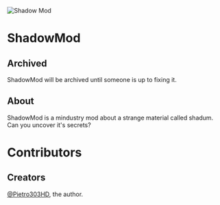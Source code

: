 ![Shadow Mod](https://repository-images.githubusercontent.com/256022137/e4257500-d253-11ea-8c57-48cb4c3654b5)
# ShadowMod
## Archived
ShadowMod will be archived until someone is up to fixing it.
## About
ShadowMod is a mindustry mod about a strange material called shadum. Can you uncover it's secrets?
# Contributors
## Creators
[@Pietro303HD](https://github.com/Pietro303HD/), the author.
